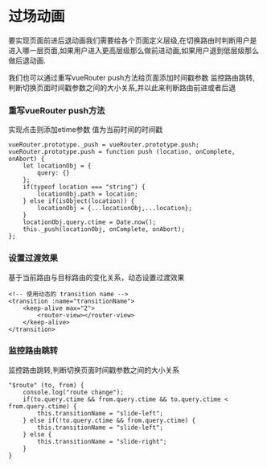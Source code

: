 # 过场动画

要实现页面前进后退动画我们需要给各个页面定义层级,在切换路由时判断用户是进入哪一层页面,如果用户进入更高层级那么做前进动画,如果用户退到低层级那么做后退动画.

我们也可以通过重写vueRouter push方法给页面添加时间戳参数 监控路由跳转,判断切换页面时间戳参数之间的大小关系,并以此来判断路由前进或者后退 


### 重写vueRouter push方法
实现点击则添加etime参数 值为当前时间的时间戳

```
vueRouter.prototype._push = vueRouter.prototype.push;
vueRouter.prototype.push = function push (location, onComplete, onAbort) {
    let locationObj = {
        query: {}
    };
    if(typeof location === "string") {
        locationObj.path = location;
    } else if(isObject(location)) {
        locationObj = {...locationObj,...location};
    }
    locationObj.query.ctime = Date.now();
    this._push(locationObj, onComplete, onAbort);
};
```

### 设置过渡效果

基于当前路由与目标路由的变化关系，动态设置过渡效果

```
<!-- 使用动态的 transition name -->
<transition :name="transitionName">
    <keep-alive max="2">
        <router-view></router-view>
    </keep-alive>
</transition>
```
### 监控路由跳转

监控路由跳转,判断切换页面时间戳参数之间的大小关系
```
"$route" (to, from) {
    console.log("route change");
    if(to.query.ctime && from.query.ctime && to.query.ctime < from.query.ctime) {
        this.transitionName = "slide-left";
    } else if(!to.query.ctime && from.query.ctime) {
        this.transitionName = "slide-left";
    } else {
        this.transitionName = "slide-right";
    }
}
```

